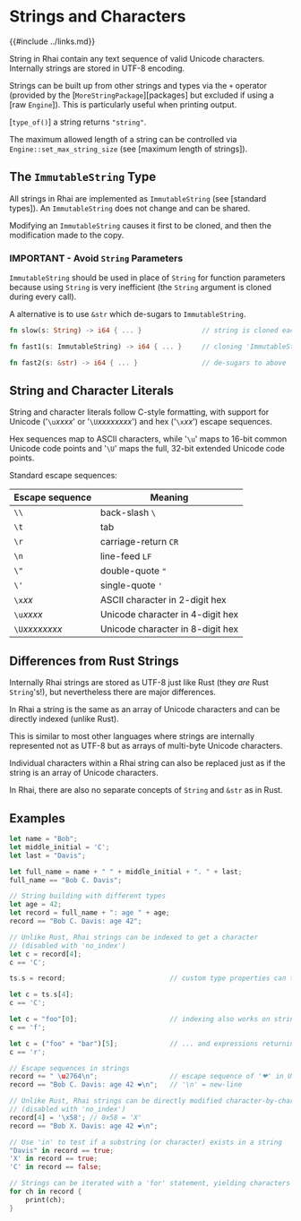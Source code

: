 Strings and Characters
=====================

{{#include ../links.md}}

String in Rhai contain any text sequence of valid Unicode characters.
Internally strings are stored in UTF-8 encoding.

Strings can be built up from other strings and types via the `+` operator
(provided by the [`MoreStringPackage`][packages] but excluded if using a [raw `Engine`]).
This is particularly useful when printing output.

[`type_of()`] a string returns `"string"`.

The maximum allowed length of a string can be controlled via `Engine::set_max_string_size`
(see [maximum length of strings]).


The `ImmutableString` Type
-------------------------

All strings in Rhai are implemented as `ImmutableString` (see [standard types]).
An `ImmutableString` does not change and can be shared.

Modifying an `ImmutableString` causes it first to be cloned, and then the modification made to the copy.

### **IMPORTANT** - Avoid `String` Parameters

`ImmutableString` should be used in place of `String` for function parameters because using
`String` is very inefficient (the `String` argument is cloned during every call).

A alternative is to use `&str` which de-sugars to `ImmutableString`.

```rust
fn slow(s: String) -> i64 { ... }               // string is cloned each call

fn fast1(s: ImmutableString) -> i64 { ... }     // cloning 'ImmutableString' is cheap

fn fast2(s: &str) -> i64 { ... }                // de-sugars to above
```


String and Character Literals
----------------------------

String and character literals follow C-style formatting, with support for Unicode ('`\u`_xxxx_' or '`\U`_xxxxxxxx_')
and hex ('`\x`_xx_') escape sequences.

Hex sequences map to ASCII characters, while '`\u`' maps to 16-bit common Unicode code points and '`\U`' maps the full,
32-bit extended Unicode code points.

Standard escape sequences:

| Escape sequence | Meaning                          |
| --------------- | -------------------------------- |
| `\\`            | back-slash `\`                   |
| `\t`            | tab                              |
| `\r`            | carriage-return `CR`             |
| `\n`            | line-feed `LF`                   |
| `\"`            | double-quote `"`                 |
| `\'`            | single-quote `'`                 |
| `\x`_xx_        | ASCII character in 2-digit hex   |
| `\u`_xxxx_      | Unicode character in 4-digit hex |
| `\U`_xxxxxxxx_  | Unicode character in 8-digit hex |


Differences from Rust Strings
----------------------------

Internally Rhai strings are stored as UTF-8 just like Rust (they _are_ Rust `String`'s!),
but nevertheless there are major differences.

In Rhai a string is the same as an array of Unicode characters and can be directly indexed (unlike Rust).

This is similar to most other languages where strings are internally represented not as UTF-8 but as arrays of multi-byte
Unicode characters.

Individual characters within a Rhai string can also be replaced just as if the string is an array of Unicode characters.

In Rhai, there are also no separate concepts of `String` and `&str` as in Rust.


Examples
--------

```rust
let name = "Bob";
let middle_initial = 'C';
let last = "Davis";

let full_name = name + " " + middle_initial + ". " + last;
full_name == "Bob C. Davis";

// String building with different types
let age = 42;
let record = full_name + ": age " + age;
record == "Bob C. Davis: age 42";

// Unlike Rust, Rhai strings can be indexed to get a character
// (disabled with 'no_index')
let c = record[4];
c == 'C';

ts.s = record;                          // custom type properties can take strings

let c = ts.s[4];
c == 'C';

let c = "foo"[0];                       // indexing also works on string literals...
c == 'f';

let c = ("foo" + "bar")[5];             // ... and expressions returning strings
c == 'r';

// Escape sequences in strings
record += " \u2764\n";                  // escape sequence of '❤' in Unicode
record == "Bob C. Davis: age 42 ❤\n";   // '\n' = new-line

// Unlike Rust, Rhai strings can be directly modified character-by-character
// (disabled with 'no_index')
record[4] = '\x58'; // 0x58 = 'X'
record == "Bob X. Davis: age 42 ❤\n";

// Use 'in' to test if a substring (or character) exists in a string
"Davis" in record == true;
'X' in record == true;
'C' in record == false;

// Strings can be iterated with a 'for' statement, yielding characters
for ch in record {
    print(ch);
}
```
